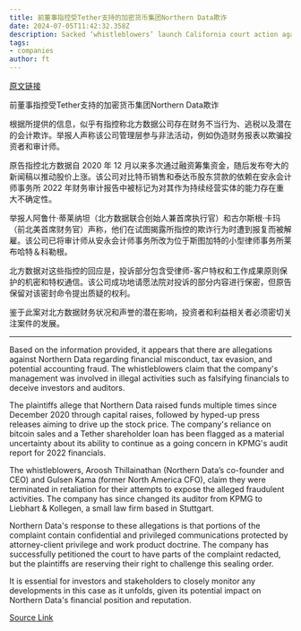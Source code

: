 ```yaml
---
title: 前董事指控受Tether支持的加密货币集团Northern Data欺诈
date: 2024-07-05T11:42:32.358Z
description: Sacked ‘whistleblowers’ launch California court action against Europe’s biggest bitcoin-miner-turned-AI-datacentre-builder
tags: 
- companies
author: ft
---
```


[原文链接](https://ft.com/content/18cf9179-b7e1-49cd-badf-da7848147244)

前董事指控受Tether支持的加密货币集团Northern Data欺诈

根据所提供的信息，似乎有指控称北方数据公司存在财务不当行为、逃税以及潜在的会计欺诈。举报人声称该公司管理层参与非法活动，例如伪造财务报表以欺骗投资者和审计师。

原告指控北方数据自 2020 年 12 月以来多次通过融资筹集资金，随后发布夸大的新闻稿以推动股价上涨。该公司对比特币销售和泰达币股东贷款的依赖在安永会计师事务所 2022 年财务审计报告中被标记为对其作为持续经营实体的能力存在重大不确定性。

举报人阿鲁什·蒂莱纳坦（北方数据联合创始人兼首席执行官）和古尔斯根·卡玛（前北美首席财务官）声称，他们在试图揭露所指控的欺诈行为时遭到报复而被解雇。该公司已将审计师从安永会计师事务所改为位于斯图加特的小型律师事务所莱布哈特＆科勒根。

北方数据对这些指控的回应是，投诉部分包含受律师-客户特权和工作成果原则保护的机密和特权通信。该公司成功地请愿法院对投诉的部分内容进行保密，但原告保留对该密封命令提出质疑的权利。

鉴于此案对北方数据财务状况和声誉的潜在影响，投资者和利益相关者必须密切关注案件的发展。

---

 Based on the information provided, it appears that there are allegations against Northern Data regarding financial misconduct, tax evasion, and potential accounting fraud. The whistleblowers claim that the company's management was involved in illegal activities such as falsifying financials to deceive investors and auditors.

The plaintiffs allege that Northern Data raised funds multiple times since December 2020 through capital raises, followed by hyped-up press releases aiming to drive up the stock price. The company's reliance on bitcoin sales and a Tether shareholder loan has been flagged as a material uncertainty about its ability to continue as a going concern in KPMG's audit report for 2022 financials.

The whistleblowers, Aroosh Thillainathan (Northern Data’s co-founder and CEO) and Gulsen Kama (former North America CFO), claim they were terminated in retaliation for their attempts to expose the alleged fraudulent activities. The company has since changed its auditor from KPMG to Liebhart & Kollegen, a small law firm based in Stuttgart.

Northern Data's response to these allegations is that portions of the complaint contain confidential and privileged communications protected by attorney-client privilege and work product doctrine. The company has successfully petitioned the court to have parts of the complaint redacted, but the plaintiffs are reserving their right to challenge this sealing order.

It is essential for investors and stakeholders to closely monitor any developments in this case as it unfolds, given its potential impact on Northern Data's financial position and reputation.

[Source Link](https://ft.com/content/18cf9179-b7e1-49cd-badf-da7848147244)

